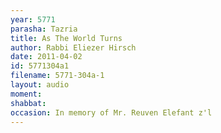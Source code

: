 ```yaml
---
year: 5771
parasha: Tazria
title: As The World Turns
author: Rabbi Eliezer Hirsch
date: 2011-04-02
id: 5771304a1
filename: 5771-304a-1
layout: audio
moment: 
shabbat: 
occasion: In memory of Mr. Reuven Elefant z'l
---
```

